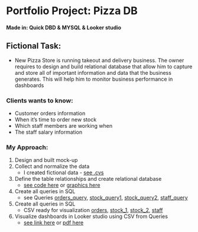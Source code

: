 # Portfolio Project: Pizza DB

#### Made in: Quick DBD & MYSQL & Looker studio

## Fictional Task:
- New Pizza Store is running takeout and delivery business. 
The owner requires to design and build relational database that allow him to capture and store all of important 
information and data that the business generates. This will help him to monitor business performance in dashboards

### Clients wants to know:
- Customer orders information
- When it’s time to order new stock
- Which staff members are working when
- The staff salary information

### My Approach:
1. Design and built mock-up 
2. Collect and normalize the data 
	- I created fictional data - [see .cvs](CSV/orders.csv) 
3. Define the table relationships and create relational database 
	- [see code here](PizzaDB.sql) or [graphics here](relational_database.png)
4. Create all queries in SQL 
	- see Queries [orders_query](QUERY/Dashboard_1_orders_query.md), [stock_query1](QUERY/Dashboard_2_stock_query1.md), [stock_query2](QUERY/Dashboard_2_stock_query2.md), [staff_query](QUERY/Dashboard_3_staff_query.md)
5. Create all queries in SQL
	- CSV ready for visualization [orders](VISUALIZATION/CSV/orders.csv), [stock_1](VISUALIZATION/CSV/stock_1.csv), [stock_2](VISUALIZATION/CSV/stock_2.csv), [staff](VISUALIZATION/CSV/staff.csv)
6. Visualize dashboards in Looker studio using CSV from Queries
	- [see link here](https://lookerstudio.google.com/reporting/12682c81-25b5-40e9-9856-e93422b88a84) or [pdf here](VISUALIZATION/Report_pizza.pdf)


